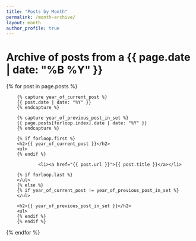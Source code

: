 ```yaml
---
title: "Posts by Month"
permalink: /month-archive/
layout: month
author_profile: true
---
```


<h1>Archive of posts from a {{ page.date | date: "%B %Y" }}</h1>

{% for post in page.posts %}

        {% capture year_of_current_post %}
        {{ post.date | date: "%Y" }}
        {% endcapture %}

        {% capture year_of_previous_post_in_set %}
        {{ page.posts[forloop.index].date | date: "%Y" }}
        {% endcapture %}

        {% if forloop.first %}
        <h2>{{ year_of_current_post }}</h2>
        <ul>
        {% endif %}

                <li><a href="{{ post.url }}">{{ post.title }}</a></li>

        {% if forloop.last %}
        </ul>
        {% else %}
        {% if year_of_current_post != year_of_previous_post_in_set %}
        </ul>

        <h2>{{ year_of_previous_post_in_set }}</h2>
        <ul>
        {% endif %}
        {% endif %}

{% endfor %}
